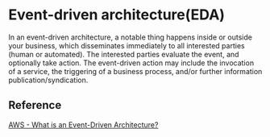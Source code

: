 # Event-driven architecture(EDA)

In an event-driven architecture, a notable thing happens inside or outside your business, which disseminates
immediately to all interested parties (human or automated). The interested parties evaluate the event, and
optionally take action. The event-driven action may include the invocation of a service, the triggering of a
business process, and/or further information publication/syndication.


**Reference**
---
[AWS - What is an Event-Driven Architecture?](https://aws.amazon.com/event-driven-architecture/)
